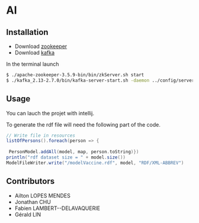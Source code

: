 # AI
## Installation 
- Download [zookeeper](https://www.apache.org/dyn/closer.cgi/zookeeper/)
- Download [kafka](https://kafka.apache.org/downloads)

In the terminal launch
```sh
$ ./apache-zookeeper-3.5.9-bin/bin/zkServer.sh start
$ ./kafka_2.13-2.7.0/bin/kafka-server-start.sh -daemon ../config/server.properties
```

## Usage 

You can lauch the projet with intellij. 

To generate the rdf file will need the following part of the code.
```scala
// Write file in resources    
listOfPersons().foreach(person => {  
  
 PersonModel.addAll(model, map, person.toString)})  
println("rdf dataset size = " + model.size())  
ModelFileWriter.write("/modelVaccine.rdf", model, "RDF/XML-ABBREV")  
```

## Contributors

-   Ailton LOPES MENDES
-   Jonathan CHU
-   Fabien LAMBERT--DELAVAQUERIE
-   Gérald LIN
